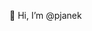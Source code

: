 👋 Hi, I’m @pjanek

<!---
pjanek/pjanek is a ✨ special ✨ repository because its `README.md` (this file) appears on your GitHub profile.
You can click the Preview link to take a look at your changes.
--->
